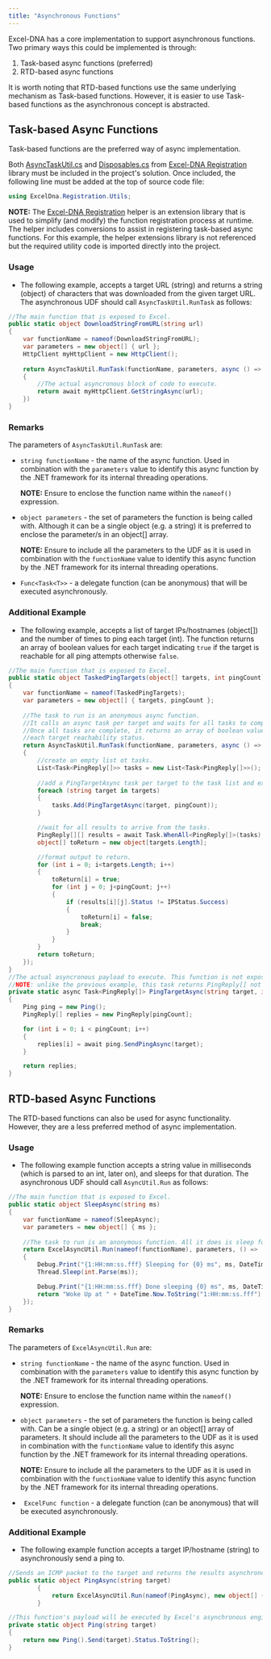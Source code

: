 ```yaml
---
title: "Asynchronous Functions"
---
```

Excel-DNA has a core implementation to support asynchronous functions. Two primary ways this could be implemented is through:

1. Task-based async functions (preferred) 
2. RTD-based async functions

It is worth noting that RTD-based functions use the same underlying mechanism as Task-based functions. However, it is easier to use Task-based functions as the asynchronous concept is abstracted.

## Task-based Async Functions

Task-based functions are the preferred way of async implementation. 

Both [AsyncTaskUtil.cs](https://github.com/Excel-DNA/Registration/blob/master/Source/ExcelDna.Registration/Utils/AsyncTaskUtil.cs) and [Disposables.cs](https://github.com/Excel-DNA/Registration/blob/master/Source/ExcelDna.Registration/Utils/Disposables.cs) from [Excel-DNA Registration](https://github.com/Excel-DNA/Registration) library must be included in the project's solution. Once included, the following line must be added at the top of source code file: 

```csharp
using ExcelDna.Registration.Utils;
```

**NOTE:** The [Excel-DNA Registration](https://github.com/Excel-DNA/Registration) helper is an extension library that is used to simplify (and modify) the function registration process at runtime. The helper includes conversions to assist in registering task-based async functions. For this example, the helper extensions library is not referenced but the required utility code is imported directly into the project. 

### Usage

* The following example, accepts a target URL (string) and returns a string (object) of characters that was downloaded from the given target URL. The asynchronous UDF should call `AsyncTaskUtil.RunTask` as follows:

```csharp
//The main function that is exposed to Excel.
public static object DownloadStringFromURL(string url)
{
    var functionName = nameof(DownloadStringFromURL);
    var parameters = new object[] { url }; 
    HttpClient myHttpClient = new HttpClient();
    
    return AsyncTaskUtil.RunTask(functionName, parameters, async () =>
    {
        //The actual asyncronous block of code to execute.
        return await myHttpClient.GetStringAsync(url);
    })
}
```

### Remarks

The parameters of `AsyncTaskUtil.RunTask` are:

* `string functionName` - the name of the async function. Used in combination with the `parameters` value to identify this async function by the .NET framework for its internal threading operations. 

  **NOTE:** Ensure to enclose the function name within the `nameof()` expression.

* `object parameters` - the set of parameters the function is being called with. Although it can be a single object (e.g. a string) it is preferred to enclose the parameter/s in an object\[\] array. 

  **NOTE:** Ensure to include all the parameters to the UDF as it is used in combination with the `functionName` value to identify this async function by the .NET framework for its internal threading operations. 

* ` Func<Task<T>> ` - a delegate function (can be anonymous) that will be executed asynchronously.



### Additional Example

* The following example, accepts a list of target IPs/hostnames (object[]) and the number of times to ping each target (int). The function returns an array of boolean values for each target indicating `true` if the target is reachable for all ping attempts otherwise `false`. 

```csharp
//The main function that is exposed to Excel.
public static object TaskedPingTargets(object[] targets, int pingCount)
{
    var functionName = nameof(TaskedPingTargets);
    var parameters = new object[] { targets, pingCount };
    
    //The task to run is an anonymous async function. 
    //It calls an async task per target and waits for all tasks to complete.
    //Once all tasks are complete, it returns an array of boolean values stating
    //each target reachability status.
    return AsyncTaskUtil.RunTask(functionName, parameters, async () =>
    {
        //create an empty list ot tasks.
        List<Task<PingReply[]>> tasks = new List<Task<PingReply[]>>();
		
        //add a PingTargetAsync task per target to the task list and execute it.
        foreach (string target in targets)
        {
            tasks.Add(PingTargetAsync(target, pingCount));
        }

        //wait for all results to arrive from the tasks.
        PingReply[][] results = await Task.WhenAll<PingReply[]>(tasks);
        object[] toReturn = new object[targets.Length];

        //format output to return.
        for (int i = 0; i<targets.Length; i++)
        {
            toReturn[i] = true;
            for (int j = 0; j<pingCount; j++)
            {
                if (results[i][j].Status != IPStatus.Success)
                {
                    toReturn[i] = false;
                    break;
                }
            }
        }
        return toReturn;
    });
}
//The actual asyncronous payload to execute. This function is not exposed to Excel. 
//NOTE: unlike the previous example, this task returns PingReply[] not double[].
private static async Task<PingReply[]> PingTargetAsync(string target, int pingCount)
{
    Ping ping = new Ping();
    PingReply[] replies = new PingReply[pingCount];

    for (int i = 0; i < pingCount; i++)
    {
        replies[i] = await ping.SendPingAsync(target);
    }

    return replies;
}
```



## RTD-based Async Functions

The RTD-based functions can also be used for async functionality. However, they are a less preferred method of async implementation.



### Usage

- The following example function accepts a string value in milliseconds (which is parsed to an int, later on), and sleeps for that duration. The asynchronous UDF should call `AsyncUtil.Run` as follows:

```csharp
//The main function that is exposed to Excel.
public static object SleepAsync(string ms)
{
    var functionName = nameof(SleepAsync);
    var parameters = new object[] { ms };
    
    //The task to run is an anonymous function. All it does is sleep for a certain amount of milliseconds.
    return ExcelAsyncUtil.Run(nameof(functionName), parameters, () =>
    {
        Debug.Print("{1:HH:mm:ss.fff} Sleeping for {0} ms", ms, DateTime.Now);
        Thread.Sleep(int.Parse(ms));

        Debug.Print("{1:HH:mm:ss.fff} Done sleeping {0} ms", ms, DateTime.Now);
        return "Woke Up at " + DateTime.Now.ToString("1:HH:mm:ss.fff");
    });
}
```

### Remarks

The parameters of `ExcelAsyncUtil.Run` are:

- `string functionName` - the name of the async function. Used in combination with the `parameters` value to identify this async function by the .NET framework for its internal threading operations.

  **NOTE:** Ensure to enclose the function name within the `nameof()` expression.

- `object parameters` - the set of parameters the function is being called with. Can be a single object (e.g. a string) or an object\[\] array of parameters. It should include all the parameters to the UDF as it is used in combination with the `functionName` value to identify this async function by the .NET framework for its internal threading operations.

  **NOTE:** Ensure to include all the parameters to the UDF as it is used in combination with the `functionName` value to identify this async function by the .NET framework for its internal threading operations.  

- ` ExcelFunc function` - a delegate function (can be anonymous) that will be executed asynchronously.



### Additional Example

* The following example function accepts a target IP/hostname (string) to asynchronously send a ping to.

```csharp
//Sends an ICMP packet to the target and returns the results asynchronously.
public static object PingAsync(string target)
        {
            return ExcelAsyncUtil.Run(nameof(PingAsync), new object[] { target }, () => Ping(target));
        }

//This function's payload will be executed by Excel's asynchronous engine.
private static object Ping(string target)
{
    return new Ping().Send(target).Status.ToString();
}
```
